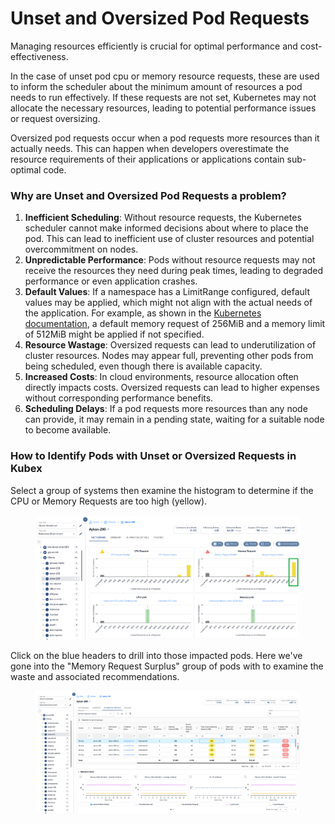 # Unset and Oversized Pod Requests

Managing resources efficiently is crucial for optimal performance and cost-effectiveness. &#x20;

In the case of unset pod cpu or memory resource requests, these are used to inform the scheduler about the minimum amount of resources a pod needs to run effectively. If these requests are not set, Kubernetes may not allocate the necessary resources, leading to potential performance issues or request oversizing.

Oversized pod requests occur when a pod requests more resources than it actually needs. This can happen when developers overestimate the resource requirements of their applications or applications contain sub-optimal code.

### Why are Unset and Oversized Pod Requests a problem?

1. **Inefficient Scheduling**: Without resource requests, the Kubernetes scheduler cannot make informed decisions about where to place the pod. This can lead to inefficient use of cluster resources and potential overcommitment on nodes.
2. **Unpredictable Performance**: Pods without resource requests may not receive the resources they need during peak times, leading to degraded performance or even application crashes.
3. **Default Values**: If a namespace has a LimitRange configured, default values may be applied, which might not align with the actual needs of the application. For example, as shown in the [Kubernetes documentation](https://kubernetes.io/docs/tasks/administer-cluster/manage-resources/memory-default-namespace/), a default memory request of 256MiB and a memory limit of 512MiB might be applied if not specified.
4. **Resource Wastage**: Oversized requests can lead to underutilization of cluster resources. Nodes may appear full, preventing other pods from being scheduled, even though there is available capacity.
5. **Increased Costs**: In cloud environments, resource allocation often directly impacts costs. Oversized requests can lead to higher expenses without corresponding performance benefits.
6. **Scheduling Delays**: If a pod requests more resources than any node can provide, it may remain in a pending state, waiting for a suitable node to become available.

### How to Identify Pods with Unset or Oversized Requests in Kubex

Select a group of systems then examine the histogram to determine if the CPU or Memory Requests are too high (yellow).

<figure><img src="../../.gitbook/assets/image (44).png" alt=""><figcaption></figcaption></figure>

Click on the blue headers to drill into those impacted pods. Here we've gone into the "Memory Request Surplus" group of pods with to examine the waste and associated recommendations.

<figure><img src="../../.gitbook/assets/image (2).png" alt=""><figcaption></figcaption></figure>
